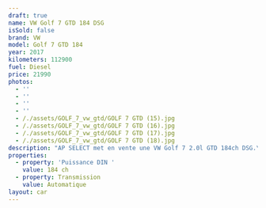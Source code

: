 ```yaml
---
draft: true
name: VW Golf 7 GTD 184 DSG
isSold: false
brand: VW
model: Golf 7 GTD 184
year: 2017
kilometers: 112900
fuel: Diesel
price: 21990
photos:
  - ''
  - ''
  - ''
  - ''
  - /./assets/GOLF_7_vw_gtd/GOLF 7 GTD (15).jpg
  - /./assets/GOLF_7_vw_gtd/GOLF 7 GTD (16).jpg
  - /./assets/GOLF_7_vw_gtd/GOLF 7 GTD (17).jpg
  - /./assets/GOLF_7_vw_gtd/GOLF 7 GTD (18).jpg
description: "AP SELECT met en vente une VW Golf 7 2.0l GTD 184ch DSG.\n\nModèle du 03/2017 avec 112900km.\n\nCouleur blanc Oryx nacrée, intérieur Tissus GTD noir\n\nVéhicule origine France \U0001F1EB\U0001F1F7\n\nVendu avec une garantie complète 6 mois.\n\nEntretiens complet et historique limpide.\n\nDernier service effectué début 2024 à 98000km.\n\nLes pneus et freins sont en très bon état.\n\nÉquipements et options :\n- Boîte DSG 7\n- DCC suspensions pilotées\n- Virtual Cockpit\n- Intérieur tissus GTD\n- Discover Pro tactile\n- GPS 3D Europe\n- Pack Carbon intérieur\n- Jantes 19 pouces originales Brescia\n- Phares Bi Xénon directionnels\n- Feux de jour à LED\n- Controle automatique des feux de route ALS\n- Parc distance contrôle PDC avant / arrière\n- Caméra de recul\n- Keyless Ouverture / fermeture sans clés\n- Démarrage sans clés\n- Connexion Ipod et USB\n- Volant sport multifonctions\n- Affichage multifonctions plus\n- Climatisation bi zone\n- Éclairage et essuie-glaces automatique\n- Rétroviseurs rabattable électriquement et chauffants\n- Rétroviseurs int / ext Electrochrome\n- Bluetooth\n- Éclairage d ambiance\n\n\nDisponible et visible sur RDV pour acheteur sérieux.\n\nPossibilité d'une garantie 3, 6 ou 12 mois en supplément.\n;\nRéalisation des démarches d'immatriculation.\n\nAP SELECT c'est des solutions de courtage et conciergerie sur mesure pour profiter librement de sa passion et de son patrimoine.\n\nPrenez le volant, AP SELECT s'occupe du reste."
properties:
  - property: 'Puissance DIN '
    value: 184 ch
  - property: Transmission
    value: Automatique
layout: car
---
```


